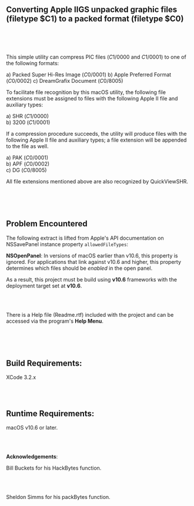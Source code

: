 ## Converting Apple IIGS unpacked graphic files (filetype $C1) to a packed format (filetype $C0)

<br />
<br />
<br />

This simple utility can compress PIC files ($C1/$0000 and $C1/$0001) to one of the following formats:

a) Packed Super Hi-Res Image ($C0/$0001)
b) Apple Preferred Format ($C0/$0002)
c) DreamGrafix Document ($C0/$8005)

To facilitate file recognition by this macOS utility, the following file extensions must be assigned to files with the following Apple II file and auxiliary types: 

a) SHR  ($C1/$0000)
<br />
b) 3200 ($C1/$0001)

If a compression procedure succeeds, the utility will produce files with the following Apple II file and auxiliary types; a file extension will be appended to the file as well.

a) PAK ($C0/$0001)
<br />
b) APF ($C0/$0002)
<br />
c) DG  ($C0/$8005)

All file extensions mentioned above are also recognized by QuickViewSHR.

<br />
<br />
<br />


## Problem Encountered

The following extract is lifted from Apple's API documentation on NSSavePanel instance property `allowedFileTypes`:

**NSOpenPanel**: In versions of macOS earlier than v10.6, this property is ignored. For applications that link against v10.6 and higher, this property determines which files should be *enabled* in the open panel.

As a result, this project must be build using **v10.6** frameworks with the deployment target set at **v10.6**.

<br />
<br />

There is a Help file (Readme.rtf) included with the project and can be accessed via the program's **Help Menu**.

<br />
<br />
<br />

## Build Requirements:

XCode 3.2.x

<br />
<br />

## Runtime Requirements:

macOS v10.6 or later.

<br />
<br />

**Acknowledgements**:

Bill Buckets for his HackBytes function.

<br />
<br />

Sheldon Simms for his packBytes function.


